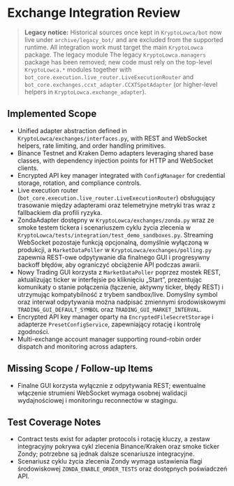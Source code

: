 # Exchange Integration Review

> **Legacy notice:** Historical sources once kept in `KryptoLowca/bot` now live under
> `archive/legacy_bot/` and are excluded from the supported runtime. All integration
> work must target the main `KryptoLowca` package. The legacy module
> The legacy `KryptoLowca.managers` package has been removed; new code must rely on
> the top-level `KryptoLowca.*` modules together with
> `bot_core.execution.live_router.LiveExecutionRouter` and
> `bot_core.exchanges.ccxt_adapter.CCXTSpotAdapter` (or higher-level helpers in
> `KryptoLowca.exchange_adapter`).

## Implemented Scope
- Unified adapter abstraction defined in `KryptoLowca/exchanges/interfaces.py`, with REST and WebSocket helpers, rate limiting, and order handling primitives.
- Binance Testnet and Kraken Demo adapters leveraging shared base classes, with dependency injection points for HTTP and WebSocket clients.
- Encrypted API key manager integrated with `ConfigManager` for credential storage, rotation, and compliance controls.
- Live execution router (`bot_core.execution.live_router.LiveExecutionRouter`) obsługujący trasowanie między adapterami oraz telemetryjne
  metryki tras wraz z fallbackiem dla profili ryzyka.
- ZondaAdapter dostępny w `KryptoLowca/exchanges/zonda.py` wraz ze smoke testem tickera i scenariuszem cyklu życia zlecenia w `KryptoLowca/tests/integration/test_demo_sandboxes.py`. Streaming WebSocket pozostaje funkcją opcjonalną, domyślnie wyłączoną w produkcji, a `MarketDataPoller` w `KryptoLowca/exchanges/polling.py` zapewnia REST-owe odpytywanie dla finalnego GUI i progresywny backoff błędów, aby ograniczyć obciążenie API podczas awarii.
- Nowy Trading GUI korzysta z `MarketDataPoller` poprzez mostek REST, aktualizując ticker w interfejsie po kliknięciu „Start”, prezentując komunikaty o stanie połączenia (łączenie, aktywny ticker, błędy REST) i utrzymując kompatybilność z trybem sandbox/live. Domyślny symbol oraz interwał odpytywania można nadpisać zmiennymi środowiskowymi `TRADING_GUI_DEFAULT_SYMBOL` oraz `TRADING_GUI_MARKET_INTERVAL`.
- Encrypted API key manager oparty na `EncryptedFileSecretStorage` i adapterze `PresetConfigService`, zapewniający rotację i kontrolę zgodności.
- Multi-exchange account manager supporting round-robin order dispatch and monitoring across adapters.

## Missing Scope / Follow-up Items
- Finalne GUI korzysta wyłącznie z odpytywania REST; ewentualne włączenie strumieni WebSocket wymaga osobnej walidacji wydajnościowej i monitoringu reconnectów w stagingu.

## Test Coverage Notes
- Contract tests exist for adapter protocols i rotację kluczy, a zestaw integracyjny pokrywa cykl zlecenia Binance/Kraken oraz smoke ticker Zondy; potrzebne są jednak dalsze scenariusze integracyjne.
- Scenariusz cyklu życia zlecenia Zondy wymaga ustawienia flagi środowiskowej `ZONDA_ENABLE_ORDER_TESTS` oraz dostępnych poświadczeń API.

